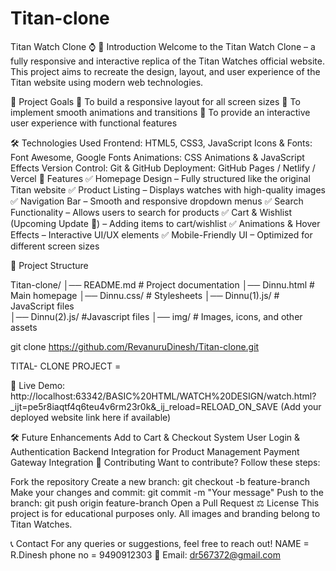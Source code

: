 # Titan-clone
Titan Watch Clone ⌚
🚀 Introduction
Welcome to the Titan Watch Clone – a fully responsive and interactive replica of the Titan Watches official website. This project aims to recreate the design, layout, and user experience of the Titan website using modern web technologies.

🎯 Project Goals
🔹 To build a responsive layout for all screen sizes
🔹 To implement smooth animations and transitions
🔹 To provide an interactive user experience with functional features

🛠️ Technologies Used
Frontend: HTML5, CSS3, JavaScript
Icons & Fonts: Font Awesome, Google Fonts
Animations: CSS Animations & JavaScript Effects
Version Control: Git & GitHub
Deployment: GitHub Pages / Netlify / Vercel
📌 Features
✅ Homepage Design – Fully structured like the original Titan website
✅ Product Listing – Displays watches with high-quality images
✅ Navigation Bar – Smooth and responsive dropdown menus
✅ Search Functionality – Allows users to search for products
✅ Cart & Wishlist (Upcoming Update 🚀) – Adding items to cart/wishlist
✅ Animations & Hover Effects – Interactive UI/UX elements
✅ Mobile-Friendly UI – Optimized for different screen sizes

📂 Project Structure

Titan-clone/
│── README.md        # Project documentation 
│── Dinnu.html       # Main homepage 
│── Dinnu.css/             # Stylesheets
│── Dinnu(1).js/     # JavaScript files  
│── Dinnu(2).js/     #Javascript files
│── img/          # Images, icons, and other assets  
  
git clone https://github.com/RevanuruDinesh/Titan-clone.git

TITAL- CLONE PROJECT =

🔗 Live Demo: http://localhost:63342/BASIC%20HTML/WATCH%20DESIGN/watch.html?_ijt=pe5r8iaqtf4q6teu4v6rm23r0k&_ij_reload=RELOAD_ON_SAVE (Add your deployed website link here if available)

🛠️ Future Enhancements
 Add to Cart & Checkout System
 User Login & Authentication
 Backend Integration for Product Management
 Payment Gateway Integration
📌 Contributing
Want to contribute? Follow these steps:

Fork the repository
Create a new branch: git checkout -b feature-branch
Make your changes and commit: git commit -m "Your message"
Push to the branch: git push origin feature-branch
Open a Pull Request
⚖️ License
This project is for educational purposes only. All images and branding belong to Titan Watches.

📞 Contact
For any queries or suggestions, feel free to reach out!
NAME = R.Dinesh
phone no = 9490912303
📧 Email: dr567372@gmail.com


